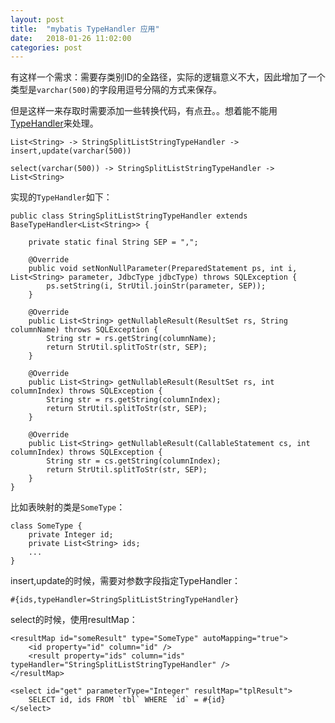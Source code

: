 ```yaml
---
layout: post
title:  "mybatis TypeHandler 应用"
date:   2018-01-26 11:02:00
categories: post
---
```


有这样一个需求：需要存类别ID的全路径，实际的逻辑意义不大，因此增加了一个类型是`varchar(500)`的字段用逗号分隔的方式来保存。

但是这样一来存取时需要添加一些转换代码，有点丑。。想着能不能用[TypeHandler](http://www.mybatis.org/mybatis-3/zh/configuration.html#typeHandlers)来处理。

```
List<String> -> StringSplitListStringTypeHandler -> insert,update(varchar(500))

select(varchar(500)) -> StringSplitListStringTypeHandler -> List<String>
```

实现的`TypeHandler`如下：

```
public class StringSplitListStringTypeHandler extends BaseTypeHandler<List<String>> {

    private static final String SEP = ",";

    @Override
    public void setNonNullParameter(PreparedStatement ps, int i, List<String> parameter, JdbcType jdbcType) throws SQLException {
        ps.setString(i, StrUtil.joinStr(parameter, SEP));
    }

    @Override
    public List<String> getNullableResult(ResultSet rs, String columnName) throws SQLException {
        String str = rs.getString(columnName);
        return StrUtil.splitToStr(str, SEP);
    }

    @Override
    public List<String> getNullableResult(ResultSet rs, int columnIndex) throws SQLException {
        String str = rs.getString(columnIndex);
        return StrUtil.splitToStr(str, SEP);
    }

    @Override
    public List<String> getNullableResult(CallableStatement cs, int columnIndex) throws SQLException {
        String str = cs.getString(columnIndex);
        return StrUtil.splitToStr(str, SEP);
    }
}
```

比如表映射的类是`SomeType`：

```
class SomeType {
    private Integer id;
    private List<String> ids;
    ...
}
```

insert,update的时候，需要对参数字段指定TypeHandler：
```
#{ids,typeHandler=StringSplitListStringTypeHandler}
```

select的时候，使用resultMap：

```
<resultMap id="someResult" type="SomeType" autoMapping="true">
    <id property="id" column="id" />
    <result property="ids" column="ids" typeHandler="StringSplitListStringTypeHandler" />
</resultMap>

<select id="get" parameterType="Integer" resultMap="tplResult">
    SELECT id, ids FROM `tbl` WHERE `id` = #{id}
</select>
```
